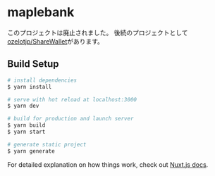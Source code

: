 # maplebank

このプロジェクトは廃止されました。
後続のプロジェクトとして [ozelotjp/ShareWallet](https://github.com/ozelotjp/ShareWallet)があります。

## Build Setup

``` bash
# install dependencies
$ yarn install

# serve with hot reload at localhost:3000
$ yarn dev

# build for production and launch server
$ yarn build
$ yarn start

# generate static project
$ yarn generate
```

For detailed explanation on how things work, check out [Nuxt.js docs](https://nuxtjs.org).

